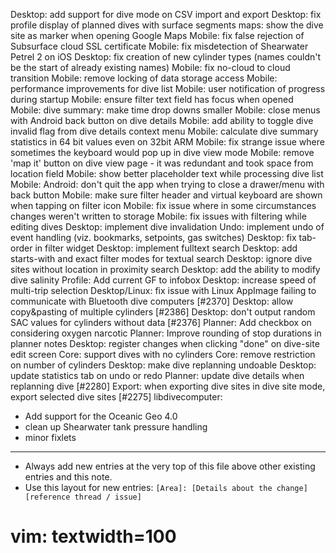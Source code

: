 Desktop: add support for dive mode on CSV import and export
Desktop: fix profile display of planned dives with surface segments
maps: show the dive site as marker when opening Google Maps
Mobile: fix false rejection of Subsurface cloud SSL certificate
Mobile: fix misdetection of Shearwater Petrel 2 on iOS
Desktop: fix creation of new cylinder types (names couldn't be the start of already existing names)
Mobile: fix no-cloud to cloud transition
Mobile: remove locking of data storage access
Mobile: performance improvements for dive list
Mobile: user notification of progress during startup
Mobile: ensure filter text field has focus when opened
Mobile: dive summary: make time drop downs smaller
Mobile: close menus with Android back button on dive details
Mobile: add ability to toggle dive invalid flag from dive details context menu
Mobile: calculate dive summary statistics in 64 bit values even on 32bit ARM
Mobile: fix strange issue where sometimes the keyboard would pop up in dive view mode
Mobile: remove 'map it' button on dive view page - it was redundant and took space from location field
Mobile: show better placeholder text while processing dive list
Mobile: Android: don't quit the app when trying to close a drawer/menu with back button
Mobile: make sure filter header and virtual keyboard are shown when tapping on filter icon
Mobile: fix issue where in some circumstances changes weren't written to storage
Mobile: fix issues with filtering while editing dives
Desktop: implement dive invalidation
Undo: implement undo of event handling (viz. bookmarks, setpoints, gas switches)
Desktop: fix tab-order in filter widget
Desktop: implement fulltext search
Desktop: add starts-with and exact filter modes for textual search
Desktop: ignore dive sites without location in proximity search
Desktop: add the ability to modify dive salinity
Profile: Add current GF to infobox
Desktop: increase speed of multi-trip selection
Desktop/Linux: fix issue with Linux AppImage failing to communicate with Bluetooth dive computers [#2370]
Desktop: allow copy&pasting of multiple cylinders [#2386]
Desktop: don't output random SAC values for cylinders without data [#2376]
Planner: Add checkbox on considering oxygen narcotic
Planner: Improve rounding of stop durations in planner notes
Desktop: register changes when clicking "done" on dive-site edit screen
Core: support dives with no cylinders
Core: remove restriction on number of cylinders
Desktop: make dive replanning undoable
Desktop: update statistics tab on undo or redo
Planner: update dive details when replanning dive [#2280]
Export: when exporting dive sites in dive site mode, export selected dive sites [#2275]
libdivecomputer:
- Add support for the Oceanic Geo 4.0
- clean up Shearwater tank pressure handling
- minor fixlets


---
* Always add new entries at the very top of this file above other existing entries and this note.
* Use this layout for new entries: `[Area]: [Details about the change] [reference thread / issue]`
# vim: textwidth=100
